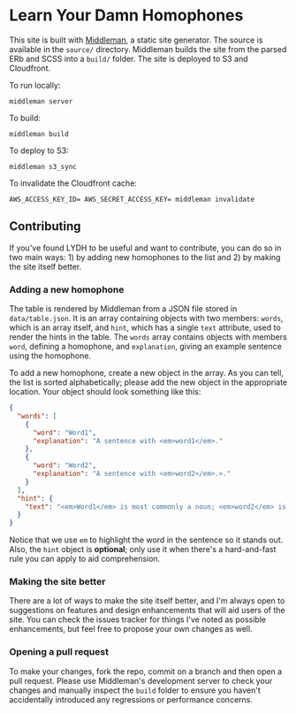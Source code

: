 # Learn Your Damn Homophones

This site is built with [Middleman](http://middlemanapp.com), a static site generator. The source is available in the `source/` directory. Middleman builds the site from the parsed ERb and SCSS into a `build/` folder. The site is deployed to S3 and Cloudfront.

To run locally:

    middleman server

To build:

    middleman build

To deploy to S3:

    middleman s3_sync

To invalidate the Cloudfront cache:

    AWS_ACCESS_KEY_ID= AWS_SECRET_ACCESS_KEY= middleman invalidate

## Contributing

If you've found LYDH to be useful and want to contribute, you can do so in two main ways: 1) by adding new homophones to the list and 2) by making the site itself better.

### Adding a new homophone
The table is rendered by Middleman from a JSON file stored in `data/table.json`. It is an array containing objects with two members: `words`, which is an array itself, and `hint`, which has a single `text` attribute, used to render the hints in the table. The `words` array contains objects with members `word`, defining a homophone, and `explanation`, giving an example sentence using the homophone.

To add a new homophone, create a new object in the array. As you can tell, the list is sorted alphabetically; please add the new object in the appropriate location. Your object should look something like this:

```json
{
  "words": [
    {
      "word": "Word1",
      "explanation": "A sentence with <em>word1</em>."
    },
    {
      "word": "Word2",
      "explanation": "A sentence with <em>word2</em>.>."
    }
  ],
  "hint": {
    "text": "<em>Word1</em> is most commonly a noun; <em>word2</em> is most commonly a verb."
  }
}
```

Notice that we use `em` to highlight the word in the sentence so it stands out. Also, the `hint` object is **optional**; only use it when there's a hard-and-fast rule you can apply to aid comprehension.

### Making the site better

There are a lot of ways to make the site itself better, and I'm always open to suggestions on features and design enhancements that will aid users of the site. You can check the issues tracker for things I've noted as possible enhancements, but feel free to propose your own changes as well.

### Opening a pull request

To make your changes, fork the repo, commit on a branch and then open a pull request. Please use Middleman's development server to check your changes and manually inspect the `build` folder to ensure you haven't accidentally introduced any regressions or performance concerns.
